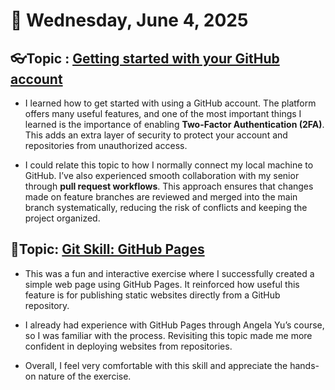 # 📅 Wednesday, June 4, 2025

## 👓Topic : [Getting started with your GitHub account](https://docs.github.com/en/get-started/onboarding/getting-started-with-your-github-account)

- I learned how to get started with using a GitHub account. The platform offers many useful features, and one of the most important things I learned is the importance of enabling **Two-Factor Authentication (2FA)**. This adds an extra layer of security to protect your account and repositories from unauthorized access.

- I could relate this topic to how I normally connect my local machine to GitHub. I’ve also experienced smooth collaboration with my senior through **pull request workflows**. This approach ensures that changes made on feature branches are reviewed and merged into the main branch systematically, reducing the risk of conflicts and keeping the project organized.



## 💪Topic: [Git Skill: GitHub Pages](https://github.com/edmyrbatiancila/skills-github-pages)

- This was a fun and interactive exercise where I successfully created a simple web page using GitHub Pages. It reinforced how useful this feature is for publishing static websites directly from a GitHub repository.

- I already had experience with GitHub Pages through Angela Yu’s course, so I was familiar with the process. Revisiting this topic made me more confident in deploying websites from repositories.

- Overall, I feel very comfortable with this skill and appreciate the hands-on nature of the exercise.


